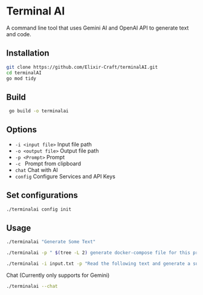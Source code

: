 # Terminal AI

A command line tool that uses Gemini AI and OpenAI API to generate text and code.


## Installation

```bash
git clone https://github.com/Elixir-Craft/terminalAI.git
cd terminalAI
go mod tidy
```


## Build

```bash
 go build -o terminalai
```


## Options

* `-i <input file>` Input file path
* `-o <output file>` Output file path
* `-p <Prompt>` Prompt
* `-c ` Prompt from clipboard
* `chat` Chat with AI
* `config` Configure Services and API Keys


## Set configurations

```bash
./terminalai config init
```



## Usage

```bash
./terminalai "Generate Some Text"
```
```bash
./terminalai -p " $(tree -L 2) generate docker-compose file for this project" -o docker-compose.yaml 
```
```bash
./terminalai -i input.txt -p "Read the following text and generate a summary" -o output.txt
```


Chat (Currently only supports for Gemini)
```bash
./terminalai --chat
```



